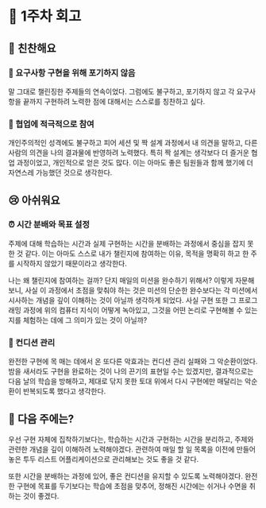 # 📝 1주차 회고

## 🤗 친찬해요

### 🎯 요구사항 구현을 위해 포기하지 않음

말 그대로 챌린징한 주제들의 연속이었다. 그럼에도 불구하고, 포기하지 않고 각 요구사항을 끝까지 구현하려 노력한 점에 대해서는 스스로를 칭찬하고 싶다.

### 🤝 협업에 적극적으로 참여

개인주의적인 성격에도 불구하고 피어 세션 및 짝 설계 과정에서 내 의견을 말하고, 다른 사람의 의견을 나의 결과물에 반영하려 노력했다. 특히 짝 설계는 생각보다 더 즐거운 협업 과정이었고, 개인적으로 얻은 것도 많다. 이는 아마도 좋은 팀원들과 함께 했기에 더 자연스레 가능했던 것으로 생각한다.

## 😢 아쉬워요

### ⏰ 시간 분배와 목표 설정

주제에 대해 학습하는 시간과 실제 구현하는 시간을 분배하는 과정에서 중심을 잡지 못한 것 같다. 이는 아마도 스스로 내가 챌린지에 참여하는 이유, 목적을 명확히 하고 한 주를 시작하지 않았기 때문이라고 생각한다.

나는 왜 챌린지에 참여하는 걸까? 단지 매일의 미션을 완수하기 위해서? 이렇게 자문해보니, 사실 이 과정에서 초점을 맞춰야 하는 것은 미션의 단순한 완수보다는 각 미션에서 시사하는 개념을 깊이 이해하는 것이 아닐까 생각하게 되었다. 사실 구현 또한 그 프로그래밍 과정에 위의 컴퓨터 지식이 어떻게 녹아있고, 그것을 어떤 논리로 구현해볼 수 있는지를 체험하는 데에 그 의미가 있는 것이 아닐까?

### 🫠 컨디션 관리

완전한 구현에 목 매는 데에서 온 또다른 악효과는 컨디션 관리 실패와 그 악순환이었다. 밤을 새서라도 구현을 완료하는 것이 나의 끈기의 표현일 수는 있겠지만, 결과적으로는 다음 날의 학습을 방해하고, 제대로 닦지 못한 토대 위에서 다시 구현에만 매달리는 악순환이 반복되도록 했다고 생각한다.

## 🤔 다음 주에는?

우선 구현 자체에 집착하기보다는, 학습하는 시간과 구현하는 시간을 분리하고, 주제와 관련한 개념을 깊이 이해하려 노력해야겠다. 관련하여 매일 할 일 목록을 이전에 만들어 놓은 투두 리스트 어플리케이션으로 관리해보는 것도 좋을 것 같다.

또한 시간을 분배하는 과정에 있어, 좋은 컨디션을 유지할 수 있도록 노력해야겠다. 완전한 구현에 목표를 두기보다는 학습에 초점을 맞추어, 정해진 시간에는 쉬거나 수면을 취하는 것이 좋겠다.
